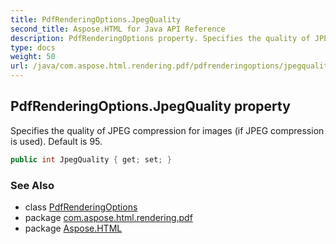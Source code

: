 ```yaml
---
title: PdfRenderingOptions.JpegQuality
second_title: Aspose.HTML for Java API Reference
description: PdfRenderingOptions property. Specifies the quality of JPEG compression for images if JPEG compression is used. Default is 95
type: docs
weight: 50
url: /java/com.aspose.html.rendering.pdf/pdfrenderingoptions/jpegquality/
---
```

## PdfRenderingOptions.JpegQuality property

Specifies the quality of JPEG compression for images (if JPEG compression is used). Default is 95.

```java
public int JpegQuality { get; set; }
```

### See Also

* class [PdfRenderingOptions](../)
* package [com.aspose.html.rendering.pdf](../../pdfrenderingoptions/)
* package [Aspose.HTML](../../../)
